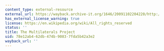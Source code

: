 ```yaml
---
content_type: external-resource
external_url: https://wayback.archive-it.org/1646/20091102204220/http:/fletcher.tufts.edu/multilaterals/
has_external_license_warning: true
license: https://en.wikipedia.org/wiki/All_rights_reserved
status: ''
title: The Multilaterals Project
uid: 78e12ab4-62db-474b-9083-7fda5b42a3e2
wayback_url: ''
---
```

